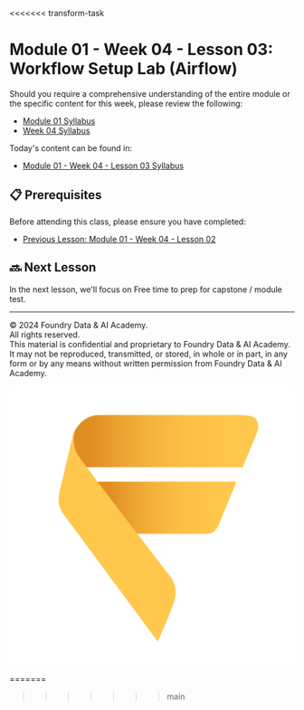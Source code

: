
<<<<<<< transform-task
# Module 01 - Week 04 - Lesson 03: Workflow Setup Lab (Airflow)

Should you require a comprehensive understanding of the entire module or the specific content for this week, please review the following:
- [Module 01 Syllabus](https://github.com/foundry-ai-academy/fa-c001-hub/blob/main/syllabi/m01__syllabus.md)
- [Week 04 Syllabus](https://github.com/foundry-ai-academy/fa-c001-hub/blob/main/syllabi/m01w04__syllabus.md)

Today's content can be found in:
- [Module 01 - Week 04 - Lesson 03 Syllabus](https://github.com/foundry-ai-academy/fa-c001-m01w04l03/blob/main/m01w04l03__syllabus.md)

## 📋 Prerequisites

Before attending this class, please ensure you have completed:
- [Previous Lesson: Module 01 - Week 04 - Lesson 02](https://github.com/foundry-ai-academy/fa-c001-m01w04l02/blob/main/README.md)

## 🔜 Next Lesson
In the next lesson, we'll focus on Free time to prep for capstone / module test.

---
© 2024 Foundry Data & AI Academy.  
All rights reserved.  
This material is confidential and proprietary to Foundry Data & AI Academy. It may not be reproduced, transmitted, or stored, in whole or in part, in any form or by any means without written permission from Foundry Data & AI Academy.

![Foundry Data & AI Academy Logo](https://raw.githubusercontent.com/foundry-ai-academy/fa-cdn/1.0.0/images/FoundryAI_academy_logo_symbol_yellow_space.png)

=======
>>>>>>> main
